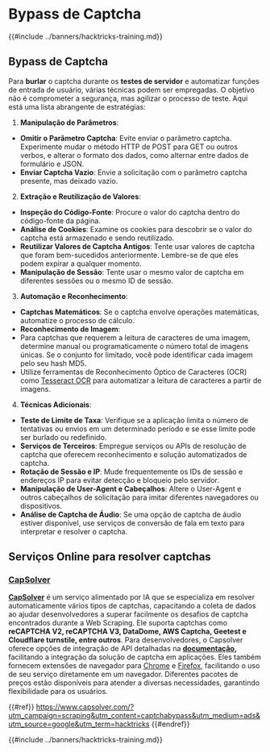 # Bypass de Captcha

{{#include ../banners/hacktricks-training.md}}

## Bypass de Captcha

Para **burlar** o captcha durante os **testes de servidor** e automatizar funções de entrada de usuário, várias técnicas podem ser empregadas. O objetivo não é comprometer a segurança, mas agilizar o processo de teste. Aqui está uma lista abrangente de estratégias:

1. **Manipulação de Parâmetros**:
- **Omitir o Parâmetro Captcha**: Evite enviar o parâmetro captcha. Experimente mudar o método HTTP de POST para GET ou outros verbos, e alterar o formato dos dados, como alternar entre dados de formulário e JSON.
- **Enviar Captcha Vazio**: Envie a solicitação com o parâmetro captcha presente, mas deixado vazio.
2. **Extração e Reutilização de Valores**:
- **Inspeção do Código-Fonte**: Procure o valor do captcha dentro do código-fonte da página.
- **Análise de Cookies**: Examine os cookies para descobrir se o valor do captcha está armazenado e sendo reutilizado.
- **Reutilizar Valores de Captcha Antigos**: Tente usar valores de captcha que foram bem-sucedidos anteriormente. Lembre-se de que eles podem expirar a qualquer momento.
- **Manipulação de Sessão**: Tente usar o mesmo valor de captcha em diferentes sessões ou o mesmo ID de sessão.
3. **Automação e Reconhecimento**:
- **Captchas Matemáticos**: Se o captcha envolve operações matemáticas, automatize o processo de cálculo.
- **Reconhecimento de Imagem**:
- Para captchas que requerem a leitura de caracteres de uma imagem, determine manual ou programaticamente o número total de imagens únicas. Se o conjunto for limitado, você pode identificar cada imagem pelo seu hash MD5.
- Utilize ferramentas de Reconhecimento Óptico de Caracteres (OCR) como [Tesseract OCR](https://github.com/tesseract-ocr/tesseract) para automatizar a leitura de caracteres a partir de imagens.
4. **Técnicas Adicionais**:
- **Teste de Limite de Taxa**: Verifique se a aplicação limita o número de tentativas ou envios em um determinado período e se esse limite pode ser burlado ou redefinido.
- **Serviços de Terceiros**: Empregue serviços ou APIs de resolução de captcha que oferecem reconhecimento e solução automatizados de captcha.
- **Rotação de Sessão e IP**: Mude frequentemente os IDs de sessão e endereços IP para evitar detecção e bloqueio pelo servidor.
- **Manipulação de User-Agent e Cabeçalhos**: Altere o User-Agent e outros cabeçalhos de solicitação para imitar diferentes navegadores ou dispositivos.
- **Análise de Captcha de Áudio**: Se uma opção de captcha de áudio estiver disponível, use serviços de conversão de fala em texto para interpretar e resolver o captcha.

## Serviços Online para resolver captchas

### [CapSolver](https://www.capsolver.com/?utm_source=google&utm_medium=ads&utm_campaign=scraping&utm_term=hacktricks&utm_content=captchabypass)

[**CapSolver**](https://www.capsolver.com/?utm_source=google&utm_medium=ads&utm_campaign=scraping&utm_term=hacktricks&utm_content=captchabypass) é um serviço alimentado por IA que se especializa em resolver automaticamente vários tipos de captchas, capacitando a coleta de dados ao ajudar desenvolvedores a superar facilmente os desafios de captcha encontrados durante a Web Scraping. Ele suporta captchas como **reCAPTCHA V2, reCAPTCHA V3, DataDome, AWS Captcha, Geetest e Cloudflare turnstile, entre outros**. Para desenvolvedores, o Capsolver oferece opções de integração de API detalhadas na [**documentação**](https://docs.capsolver.com/?utm_source=github&utm_medium=banner_github&utm_campaign=fcsrv)**,** facilitando a integração da solução de captcha em aplicações. Eles também fornecem extensões de navegador para [Chrome](https://chromewebstore.google.com/detail/captcha-solver-auto-captc/pgojnojmmhpofjgdmaebadhbocahppod) e [Firefox](https://addons.mozilla.org/es/firefox/addon/capsolver-captcha-solver/), facilitando o uso de seu serviço diretamente em um navegador. Diferentes pacotes de preços estão disponíveis para atender a diversas necessidades, garantindo flexibilidade para os usuários.

{{#ref}}
https://www.capsolver.com/?utm_campaign=scraping&utm_content=captchabypass&utm_medium=ads&utm_source=google&utm_term=hacktricks
{{#endref}}

{{#include ../banners/hacktricks-training.md}}
